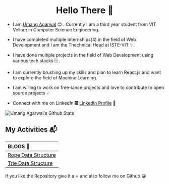 <h1 align="center"> Hello There 👋 </h1>


* I am [Umang Agarwal](https://umangagarwal.tech/) :blush: . Currently I am a third year student from VIT Vellore in Computer Science Engineering.

* I have completed multiple Internships(4) in the field of Web Development and I am the Thechnical Head at ISTE-VIT :sparkles:.

* I have done multiple projects in the field of Web Development using various tech stacks :file_cabinet: .

* I am currently brushing up my skills and plan to learn React.js and want to explore the field of Machine Learning.

* I am willing to work on free-lance projects and love to  contribute to open source projects :bulb:

* Connect with me on LinkedIn :fireworks: [LinkedIn Profile](https://www.linkedin.com/in/umang-agarwal-5b227617b/) :sparkler:


 
![Umang Agarwal's Github Stats](https://github-readme-stats.vercel.app/api?username=umangagarwal11&show_icons=true_color=fff&icon_color=2cbe4e&text_color=262626&bg_color=fff)


## My Activities :mailbox_with_mail:

| BLOGS :open_book: 
| :--- 
| [Rope Data Structure](https://medium.com/underrated-data-structures-and-algorithms/rope-data-structure-e623d7862137)
| [Trie Data Structure](https://medium.com/underrated-data-structures-and-algorithms/trie-data-structure-fd9a2aa6fcb8) 

If you like the Repository give it a :star: and also follow me on Github :grinning:
